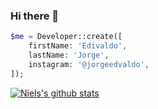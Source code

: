 ### Hi there 👋

<!--
**jorgeedvaldo/jorgeedvaldo** is a ✨ _special_ ✨ repository because its `README.md` (this file) appears on your GitHub profile.

Here are some ideas to get you started:

- 🔭 I’m currently working on ...
- 🌱 I’m currently learning ...
- 👯 I’m looking to collaborate on ...
- 🤔 I’m looking for help with ...
- 💬 Ask me about ...
- 📫 How to reach me: ...
- 😄 Pronouns: ...
- ⚡ Fun fact: ...
-->


```php
$me = Developer::create([
    firstName: 'Edivaldo',
    lastName: 'Jorge',
    instagram: '@jorgeedvaldo',
]);
```

[![Niels's github stats](https://github-readme-stats.vercel.app/api?username=jorgeedvaldo&show_icons=true&count_private=true)](https://github.com/jorgeedvaldo/github-readme-stats)
